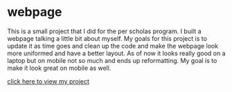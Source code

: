 # webpage
This is a small project that I did for the per scholas program. I built a webpage talking a little bit about myself.
My goals for this project is to update it as time goes and clean up the code and make the webpage look more uniformed and have a better layout. 
As of now it looks really good on a laptop but on mobile not so much and ends up reformatting. My goal is to make it look great on mobile as well.

<a href="melanietr98.github.io">click here to view my project</a>
